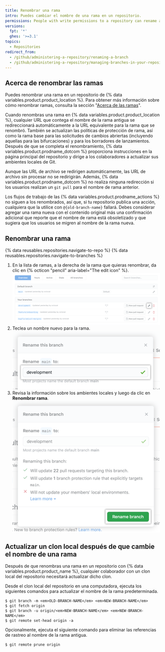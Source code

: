 ```yaml
---
title: Renombrar una rama
intro: Puedes cambiar el nombre de una rama en un repositorio.
permissions: People with write permissions to a repository can rename a branch in the repository. People with admin permissions can rename the default branch.
versions:
  fpt: '*'
  ghes: '>=3.1'
topics:
  - Repositories
redirect_from:
  - /github/administering-a-repository/renaming-a-branch
  - /github/administering-a-repository/managing-branches-in-your-repository/renaming-a-branch
---
```


## Acerca de renombrar las ramas

Puedes renombrar una rama en un repositorio de {% data variables.product.product_location %}. Para obtener más información sobre cómo renombrar ramas, consulta la sección "[Acerca de las ramas](/github/collaborating-with-issues-and-pull-requests/about-branches)".

Cuando renombras una rama en {% data variables.product.product_location %}, cualquier URL que contega el nombre de la rama antigua se redireccionará automáticamente a la URL equivalente para la rama que se renombró. También se actualizan las políticas de protección de rama, así como la rama base para las solicitudes de cambios abriertas (incluyendo aquellas para las bifurcaciones) y para los borradores de lanzamientos. Después de que se completa el renombramiento, {% data variables.product.prodname_dotcom %} proporciona instrucciones en la página principal del repositorio y dirige a los colaboradores a actualizar sus ambientes locales de Git.

Aunque las URL de archivo se redirigen automáticamente, las URL de archivo sin procesar no se redirigirán. Además, {% data variables.product.prodname_dotcom %} no realiza ninguna redirección si los usuarios realizan un `git pull` para el nombre de rama anterior.

Los flujos de trabajo de las {% data variables.product.prodname_actions %} no siguen a los renombrados, así que, si tu repositorio publica una acción, cualquiera que la utilice con `@{old-branch-name}` fallará. Debes considerar agregar una rama nueva con el contenido original más una confirmación adicional que reporte que el nombre de rama está obsoletizado y que sugiera que los usuarios se migren al nombre de la rama nueva.

## Renombrar una rama

{% data reusables.repositories.navigate-to-repo %}
{% data reusables.repositories.navigate-to-branches %}
1. En la lista de ramas, a la derecha de la rama que quieras renombrar, da clic en {% octicon "pencil" aria-label="The edit icon" %}. ![Icono de lápiz a la derecha de la rama que quieras renombrar](/assets/images/help/branch/branch-rename-edit.png)
1. Teclea un nombre nuevo para la rama. ![Campo de texto para teclear un nombre de rama nuevo](/assets/images/help/branch/branch-rename-type.png)
1. Revisa la información sobre los ambientes locales y luego da clic en **Renombrar rama**. ![Información de ambiente local y botón de "Renombrar rama"](/assets/images/help/branch/branch-rename-rename.png)

## Actualizar un clon local después de que cambie el nombre de una rama

Después de que renombras una rama en un repositorio con {% data variables.product.product_name %}, cualquier colaborador con un clon local del repositorio necesitará actualizar dicho clon.

Desde el clon local del repositorio en una computadora, ejecuta los siguientes comandos para actualizar el nombre de la rama predeterminada.

```shell
$ git branch -m <em>OLD-BRANCH-NAME</em> <em>NEW-BRANCH-NAME</em>
$ git fetch origin
$ git branch -u origin/<em>NEW-BRANCH-NAME</em> <em>NEW-BRANCH-NAME</em>
$ git remote set-head origin -a
```

Opcionalmente, ejecuta el siguiente comando para eliminar las referencias de rastreo al nombre de la rama antigua.
```
$ git remote prune origin
```
